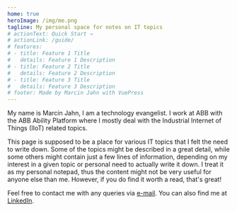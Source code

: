 ```yaml
---
home: true
heroImage: /img/me.png
tagline: My personal space for notes on IT topics
# actionText: Quick Start →
# actionLink: /guide/
# features:
# - title: Feature 1 Title
#   details: Feature 1 Description
# - title: Feature 2 Title
#   details: Feature 2 Description
# - title: Feature 3 Title
#   details: Feature 3 Description
# footer: Made by Marcin Jahn with VuePress
---
```


My name is Marcin Jahn, I am a technology evangelist. I work at ABB with the ABB
Ability Platform where I mostly deal with the Industrial Internet of Things (IIoT)
related topics.

This page is supposed to be a place for various IT topics that I felt the
need to write down. Some of the topics might be described in a great detail,
while some others might contain just a few lines of information, depending on my
interest in a given topic or personal need to actually write it down. I treat it
as my personal notepad, thus the content might not be very useful for anyone
else than me. However, if you do find it worth a read, that's great!

Feel free to contact me with any queries via <a
href="mailto:jahnmarcin@outlook.com">e-mail</a>. You can also find me at <a
href="https://www.linkedin.com/in/marcin-jahn-63a9b915b">LinkedIn</a>.